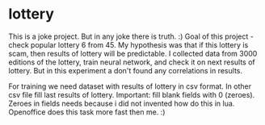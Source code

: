 # lottery
This is a joke project. But in any joke there is truth. :)
Goal of this project - check popular lottery 6 from 45. My hypothesis was that if this lottery is scam, then results of lottery will be predictable. I collected data from 3000 editions of the lottery, train neural network, and check it on next results of lottery. But in this experiment a don't found any correlations in results.

For training we need dataset with results of lottery in csv format. In other csv file fill last results  of lottery. Important: fill blank fields with 0 (zeroes). Zeroes in fields needs because i did not invented how do this in lua. Openoffice does this task more fast then me. :)
